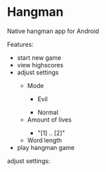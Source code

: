 # Hangman
Native hangman app for Android

<p>Features:</p>

<ul>
  <li>start new game</li>
  
  <li>view highscores</li>
  
  <li>adjust settings</li>
  <ul>
    <li>Mode</li>
    <ul>
      <li>Evil</li>
    </ul>
    <ul>
      <li>Normal</li>
    </ul>
    <li>Amount of lives</li>
    <ul>
      <li>"[1] .. [2]"</li>
    </ul>
    <li>Word length</li>
  </ul>
  
  <li>play hangman game</li>
</ul>

<p>adjust settings:</p>
